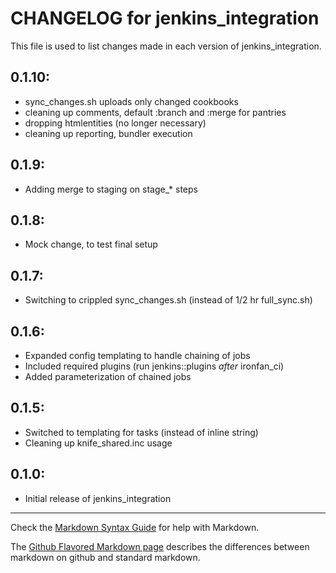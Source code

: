 # CHANGELOG for jenkins_integration

This file is used to list changes made in each version of jenkins_integration.

## 0.1.10:
* sync_changes.sh uploads only changed cookbooks
* cleaning up comments, default :branch and :merge for pantries
* dropping htmlentities (no longer necessary)
* cleaning up reporting, bundler execution

## 0.1.9:
* Adding merge to staging on stage_* steps

## 0.1.8:
* Mock change, to test final setup

## 0.1.7:
* Switching to crippled sync_changes.sh (instead of 1/2 hr full_sync.sh)

## 0.1.6:
* Expanded config templating to handle chaining of jobs
* Included required plugins (run jenkins::plugins *after* ironfan_ci)
* Added parameterization of chained jobs

## 0.1.5:
* Switched to templating for tasks (instead of inline string)
* Cleaning up knife_shared.inc usage

## 0.1.0:
* Initial release of jenkins_integration

- - - 
Check the [Markdown Syntax Guide](http://daringfireball.net/projects/markdown/syntax) for help with Markdown.

The [Github Flavored Markdown page](http://github.github.com/github-flavored-markdown/) describes the differences between markdown on github and standard markdown.
